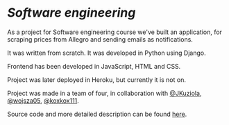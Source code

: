 # ***Software engineering***

As a project for Software engineering course we've built an application, for scraping prices from Allegro and sending emails as notifications.

It was written from scratch. It was developed in Python using Django.

Frontend has been developed in JavaScript, HTML and CSS.

Project was later deployed in Heroku, but currently it is not on.

Project was made in a team of four, in collaboration with [@JKuziola](https://github.com/JKuziola), [@wojsza05](https://github.com/wojsza05), [@koxkox111](https://github.com/koxkox111). 

Source code and more detailed description can be found [here](https://github.com/JKuziola/IO-AllegroTracker).
